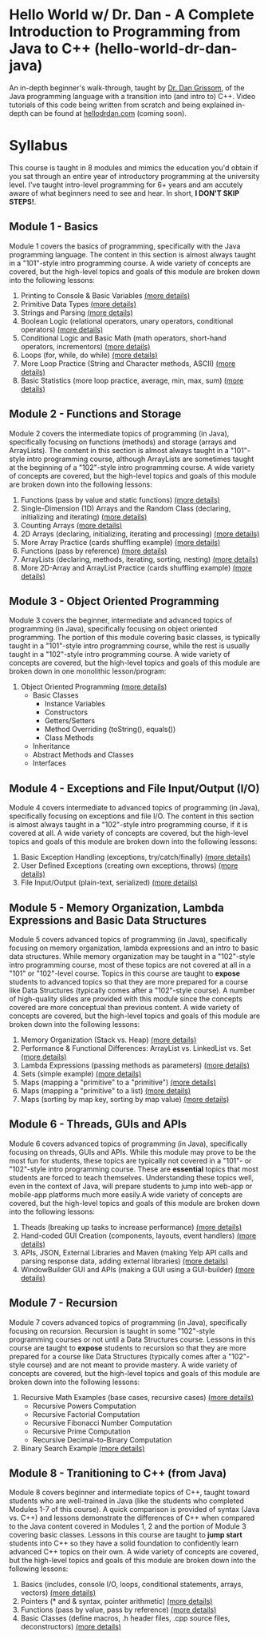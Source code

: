 # Hello World w/ Dr. Dan - A Complete Introduction to Programming from Java to C++ (hello-world-dr-dan-java)
An in-depth beginner's walk-through, taught by [Dr. Dan Grissom](http://www.dangrissom.com), of the Java programming language with a transition into (and intro to) C++. Video tutorials of this code being written from scratch and being explained in-depth can be found at [hellodrdan.com](http://www.hellodrdan.com) (coming soon).

# Syllabus
This course is taught in 8 modules and mimics the education you'd obtain if you sat through an entire year of introductory programming at the university level. I've taught intro-level programming for 6+ years and am accutely aware of what beginners need to see and hear. In short, **I DON'T SKIP STEPS!**.

## Module 1 - Basics
Module 1 covers the basics of programming, specifically with the Java programming language. The content in this section is almost always taught in a "101"-style intro programming course. A wide variety of concepts are covered, but the high-level topics and goals of this module are broken down into the following lessons:
1. Printing to Console & Basic Variables [(more details)](https://github.com/DanGrissom/hello-world-dr-dan-java/blob/master/Module_01_Basics/src/Lesson_01_Basics.java)
2. Primitive Data Types [(more details)](https://github.com/DanGrissom/hello-world-dr-dan-java/blob/master/Module_01_Basics/src/Lesson_02_Primitives.java)
3. Strings and Parsing [(more details)](https://github.com/DanGrissom/hello-world-dr-dan-java/blob/master/Module_01_Basics/src/Lesson_03_Strings_And_Parsing.java)
4. Boolean Logic (relational operators, unary operators, conditional operators) [(more details)](https://github.com/DanGrissom/hello-world-dr-dan-java/blob/master/Module_01_Basics/src/Lesson_04_Logic.java)
5. Conditional Logic and Basic Math (math operators, short-hand operators, incrementors) [(more details)](https://github.com/DanGrissom/hello-world-dr-dan-java/blob/master/Module_01_Basics/src/Lesson_05_Basic_Math.java)
6. Loops (for, while, do while) [(more details)](https://github.com/DanGrissom/hello-world-dr-dan-java/blob/master/Module_01_Basics/src/Lesson_06_Loops_Toy_Examples.java)
7. More Loop Practice (String and Character methods, ASCII) [(more details)](https://github.com/DanGrissom/hello-world-dr-dan-java/blob/master/Module_01_Basics/src/Lesson_07_For_Loop_Char_Password_Analyzer.java)
8. Basic Statistics (more loop practice, average, min, max, sum) [(more details)](https://github.com/DanGrissom/hello-world-dr-dan-java/blob/master/Module_01_Basics/src/Lesson_08_Loops_Stats_Example.java)

## Module 2 - Functions and Storage
Module 2 covers the intermediate topics of programming (in Java), specifically focusing on functions (methods) and storage (arrays and ArrayLists). The content in this section is almost always taught in a "101"-style intro programming course, although ArrayLists are sometimes taught at the beginning of a "102"-style intro programming course. A wide variety of concepts are covered, but the high-level topics and goals of this module are broken down into the following lessons:
1. Functions (pass by value and static functions) [(more details)](https://github.com/DanGrissom/hello-world-dr-dan-java/blob/master/Module_02_Functions_And_Storage/src/Lesson_01_Functions_Pass_By_Value_And_Static.java)
2. Single-Dimension (1D) Arrays and the Random Class (declaring, initializing and iterating) [(more details)](https://github.com/DanGrissom/hello-world-dr-dan-java/blob/master/Module_02_Functions_And_Storage/src/Lesson_02_1D_Array_Toy_Examples.java)
3. Counting Arrays [(more details)](https://github.com/DanGrissom/hello-world-dr-dan-java/blob/master/Module_02_Functions_And_Storage/src/Lesson_03_1D_Counting_Array.java)
4. 2D Arrays (declaring, initializing, iterating and processing) [(more details)](https://github.com/DanGrissom/hello-world-dr-dan-java/blob/master/Module_02_Functions_And_Storage/src/Lesson_04_2D_Array_Bills_Examples.java)
5. More Array Practice (cards shuffling example) [(more details)](https://github.com/DanGrissom/hello-world-dr-dan-java/blob/master/Module_02_Functions_And_Storage/src/Lesson_05_1D_Array_Cards_Example.java)
6. Functions (pass by reference) [(more details)](https://github.com/DanGrissom/hello-world-dr-dan-java/blob/master/Module_02_Functions_And_Storage/src/Lesson_06_Functions_Pass_By_Reference_Cards_Example.java)
7. ArrayLists (declaring, methods, iterating, sorting, nesting) [(more details)](https://github.com/DanGrissom/hello-world-dr-dan-java/blob/master/Module_02_Functions_And_Storage/src/Lesson_07_ArrayList_Toy_Examples.java)
8. More 2D-Array and ArrayList Practice (cards shuffling example) [(more details)](https://github.com/DanGrissom/hello-world-dr-dan-java/blob/master/Module_02_Functions_And_Storage/src/Lesson_08_2D_Arrays_And_ArrayList_Cards_Example.java)

## Module 3 - Object Oriented Programming
Module 3 covers the beginner, intermediate and advanced topics of programming (in Java), specifically focusing on object oriented programming. The portion of this module covering basic classes, is typically taught in a "101"-style intro programming course, while the rest is usually taught in a "102"-style intro programming course. A wide variety of concepts are covered, but the high-level topics and goals of this module are broken down in one monolithic lesson/program:
1. Object Oriented Programming [(more details)](https://github.com/DanGrissom/hello-world-dr-dan-java/blob/master/Module_03_Advanced_OOP/src/client/Lesson_01_OOP_StarWarsUniverseClient.java)
   - Basic Classes
     - Instance Variables
     - Constructors
     - Getters/Setters
     - Method Overriding (toString(), equals())
     - Class Methods
   - Inheritance
   - Abstract Methods and Classes
   - Interfaces

## Module 4 - Exceptions and File Input/Output (I/O)
Module 4 covers intermediate to advanced topics of programming (in Java), specifically focusing on exceptions and file I/O. The content in this section is almost always taught in a "102"-style intro programming course, if it is covered at all. A wide variety of concepts are covered, but the high-level topics and goals of this module are broken down into the following lessons:
1. Basic Exception Handling (exceptions, try/catch/finally) [(more details)](https://github.com/DanGrissom/hello-world-dr-dan-java/blob/master/Module_04_Exceptions_And_File_IO/src/Lesson_01_Exception_Handling_Toy_Example.java)
2. User Defined Exceptions (creating own exceptions, throws) [(more details)](https://github.com/DanGrissom/hello-world-dr-dan-java/blob/master/Module_04_Exceptions_And_File_IO/src/Lesson_02_Custom_Exceptions_Password_Manager_Example.java)
3. File Input/Output (plain-text, serialized) [(more details)](https://github.com/DanGrissom/hello-world-dr-dan-java/blob/master/Module_04_Exceptions_And_File_IO/src/Lesson_03_File_IO_PasswordManager_Example.java)

## Module 5 - Memory Organization, Lambda Expressions and Basic Data Structures
Module 5 covers advanced topics of programming (in Java), specifically focusing on memory organization, lambda expressions and an intro to basic data structures. While memory organization may be taught in a "102"-style intro programming course, most of these topics are not covered at all in a "101" or "102"-level course. Topics in this course are taught to **expose** students to advanced topics so that they are more prepared for a course like Data Structures (typically comes after a "102"-style course). A number of high-quality slides are provided with this module since the concepts covered are more conceptual than previous content. A wide variety of concepts are covered, but the high-level topics and goals of this module are broken down into the following lessons:
1. Memory Organization (Stack vs. Heap) [(more details)](https://github.com/DanGrissom/hello-world-dr-dan-java/blob/master/Module_05_Memory_Org_Lambda_Expressions_And_Datastructures/src/Lesson_01_Stack_Vs_Heap.java)
2. Performance & Functional Differences: ArrayList vs. LinkedList vs. Set [(more details)](https://github.com/DanGrissom/hello-world-dr-dan-java/blob/master/Module_05_Memory_Org_Lambda_Expressions_And_Datastructures/src/Lesson_02_ArrayList_Vs_LinkedList_Vs_Set.java)
3. Lambda Expressions (passing methods as parameters) [(more details)](https://github.com/DanGrissom/hello-world-dr-dan-java/blob/master/Module_05_Memory_Org_Lambda_Expressions_And_Datastructures/src/Lesson_03_Lambda_Expressions.java)
4. Sets (simple example) [(more details)](https://github.com/DanGrissom/hello-world-dr-dan-java/blob/master/Module_05_Memory_Org_Lambda_Expressions_And_Datastructures/src/Lesson_04_Set_Basics_Countries_Visited_Example.java)
5. Maps (mapping a "primitive" to a "primitive") [(more details)](https://github.com/DanGrissom/hello-world-dr-dan-java/blob/master/Module_05_Memory_Org_Lambda_Expressions_And_Datastructures/src/Lesson_05_Map_Simple_Values_Countries_Visited_Example.java)
6. Maps (mapping a "primitive" to a list) [(more details)](https://github.com/DanGrissom/hello-world-dr-dan-java/blob/master/Module_05_Memory_Org_Lambda_Expressions_And_Datastructures/src/Lesson_06_Map_Complex_Values_Countries_Visited_Example.java)
7. Maps (sorting by map key, sorting by map value) [(more details)](https://github.com/DanGrissom/hello-world-dr-dan-java/blob/master/Module_05_Memory_Org_Lambda_Expressions_And_Datastructures/src/Lesson_07_Maps_Table_Contents_Word_Count_Example.java)

## Module 6 - Threads, GUIs and APIs
Module 6 covers advanced topics of programming (in Java), specifically focusing on threads, GUIs and APIs. While this module may prove to be the most fun for students, these topics are typically not covered in a "101"- or "102"-style intro programming course. These are **essential** topics that most students are forced to teach themselves. Understanding these topics well, even in the context of Java, will prepare students to jump into web-app or mobile-app platforms much more easily.A wide variety of concepts are covered, but the high-level topics and goals of this module are broken down into the following lessons:
1. Theads (breaking up tasks to increase performance) [(more details)](https://github.com/DanGrissom/hello-world-dr-dan-java/blob/master/Module_06_Threads_GUIs_And_APIs/src/main/java/Lesson_01_Threads.java)
2. Hand-coded GUI Creation (components, layouts, event handlers) [(more details)](https://github.com/DanGrissom/hello-world-dr-dan-java/blob/master/Module_06_Threads_GUIs_And_APIs/src/main/java/Lesson_02_Handcoded_GUI_Self_Destructing.java)
3. APIs, JSON, External Libraries and Maven (making Yelp API calls and parsing response data, adding external libraries) [(more details)](https://github.com/DanGrissom/hello-world-dr-dan-java/blob/master/Module_06_Threads_GUIs_And_APIs/src/main/java/Lesson_03_APIs_JSON_Libraries_Maven.java)
4. WindowBuilder GUI and APIs (making a GUI using a GUI-builder) [(more details)](https://github.com/DanGrissom/hello-world-dr-dan-java/blob/master/Module_06_Threads_GUIs_And_APIs/src/main/java/Lesson_04_Windowbuilder_GUI_APIs.java)

## Module 7 - Recursion
Module 7 covers advanced topics of programming (in Java), specifically focusing on recursion. Recursion is taught in some "102"-style programming courses or not until a Data Structures course. Lessons in this course are taught to **expose** students to recursion so that they are more prepared for a course like Data Structures (typically comes after a "102"-style course) and are not meant to provide mastery. A wide variety of concepts are covered, but the high-level topics and goals of this module are broken down into the following lessons:
1. Recursive Math Examples (base cases, recursive cases) [(more details)](https://github.com/DanGrissom/hello-world-dr-dan-java/blob/master/Module_07_Recursion/src/Lesson_01_Recursion_Math_Examples.java)
   - Recursive Powers Computation
   - Recursive Factorial Computation
   - Recursive Fibonacci Number Computation
   - Recursive Prime Computation
   - Recursive Decimal-to-Binary Computation
2. Binary Search Example [(more details)](https://github.com/DanGrissom/hello-world-dr-dan-java/blob/master/Module_07_Recursion/src/Lesson_02_Recusion_Binary_Search_Example.java)

## Module 8 - Tranitioning to C++ (from Java)
Module 8 covers beginner and intermediate topics of C++, taught toward students who are well-trained in Java (like the students who completed Modules 1-7 of this course). A quick comparison is provided of syntax (Java vs. C++) and lessons demonstrate the differences of C++ when compared to the Java content covered in Modules 1, 2 and the portion of Module 3 covering basic classes. Lessons in this course are taught to **jump start** students into C++ so they have a solid foundation to confidently learn advanced C++ topics on their own. A wide variety of concepts are covered, but the high-level topics and goals of this module are broken down into the following lessons:
1. Basics (includes, console I/O, loops, conditional statements, arrays, vectors) [(more details)](Module_08_Transition_To_C++/Source/Lesson_01_C++_Basics.cpp)
2. Pointers (* and & syntax, pointer arithmetic) [(more details)](Module_08_Transition_To_C++/Source/Lesson_02_Pointer_Basics.cpp)
3. Functions (pass by value, pass by reference) [(more details)](Module_08_Transition_To_C++/Source/Lesson_03_Pass_By_Reference_Vs_Value.cpp)
4. Basic Classes (define macros, .h header files, .cpp source files, deconstructors) [(more details)](Module_08_Transition_To_C++/Source/Lesson_04_Burrito_Client.cpp)
